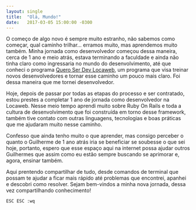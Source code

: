 ```yaml
---
layout: single
title:  "Olá, Mundo!"
date:   2017-03-05 15:00:00 -0300
---
```

O começo de algo novo é sempre muito estranho, não sabemos como começar, qual caminho trilhar... erramos muito, mas aprendemos muito também. Minha jornada como desenvolvedor começou dessa maneira, cerca de 1 ano e meio atrás, estava terminando a faculdade e ainda não tinha claro como ingressaria no mundo do desenvolvimento, até que conheci o programa [Quero Ser Dev Locaweb](http://queroserdevlocaweb.com.br/), um programa que visa treinar novos desenvolvedores e tornar esse caminho um pouco mais claro. Foi dessa maneira que me tornei desenvolvedor.

Hoje, depois de passar por todas as etapas do processo e ser contratado, estou prestes a completar 1 ano de jornada como desenvolvedor na Locaweb. Nesse meio tempo aprendi muito sobre Ruby On Rails e toda a cultura de desenvolvimento que foi construída em torno desse framework, também tive contato com outras linguagens, tecnologias e boas práticas que me ajudaram muito nesse caminho.

Confesso que ainda tenho muito o que aprender, mas consigo perceber o quanto o Guilherme de 1 ano atrás iria se beneficiar se soubesse o que sei hoje, portanto, espero que esse espaço aqui na internet possa ajudar outros Guilhermes que assim como eu estão sempre buscando se aprimorar e, agora, ensinar também.

Aqui prentendo compartilhar de tudo, desde comandos de terminal que possam te ajudar a ficar mais rápido até problemas que encontrei, apanhei e descobri como resolver. Sejam bem-vindos a minha nova jornada, dessa vez compartilhando conhecimento!

```
ESC ESC :wq
```
